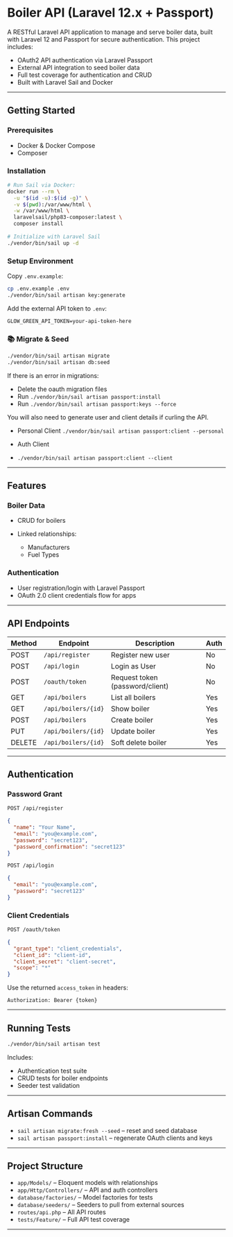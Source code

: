#  Boiler API (Laravel 12.x + Passport)

A RESTful Laravel API application to manage and serve boiler data, built with Laravel 12 and Passport for secure authentication. This project includes:

*  OAuth2 API authentication via Laravel Passport
*  External API integration to seed boiler data
*  Full test coverage for authentication and CRUD
*  Built with Laravel Sail and Docker

---

##  Getting Started

###  Prerequisites

* Docker & Docker Compose
* Composer

###  Installation

```bash
# Run Sail via Docker:
docker run --rm \
  -u "$(id -u):$(id -g)" \
  -v $(pwd):/var/www/html \
  -w /var/www/html \
  laravelsail/php83-composer:latest \
  composer install
  
# Initialize with Laravel Sail
./vendor/bin/sail up -d
```

###  Setup Environment

Copy `.env.example`:

```bash
cp .env.example .env
./vendor/bin/sail artisan key:generate
```

Add the external API token to `.env`:

```env
GLOW_GREEN_API_TOKEN=your-api-token-here
```

### 📚 Migrate & Seed

```bash
./vendor/bin/sail artisan migrate
./vendor/bin/sail artisan db:seed
```
If there is an error in migrations:
* Delete the oauth migration files
*  Run `./vendor/bin/sail artisan passport:install`
*  Run `./vendor/bin/sail artisan passport:keys --force`

You will also need to generate user and client details if curling the API.

* Personal Client
`./vendor/bin/sail artisan passport:client --personal`

* Auth Client
* `./vendor/bin/sail artisan passport:client --client`

---

## Features

###  Boiler Data

* CRUD for boilers
* Linked relationships:

    * Manufacturers
    * Fuel Types

###  Authentication

* User registration/login with Laravel Passport
* OAuth 2.0 client credentials flow for apps

---

## API Endpoints

| Method | Endpoint            | Description                     | Auth |
| ------ |---------------------|---------------------------------|------|
| POST   | `/api/register`     | Register new user               | No   |
| POST   | `/api/login`        | Login as User                   | No   |
| POST   | `/oauth/token`      | Request token (password/client) | No   |
| GET    | `/api/boilers`      | List all boilers                | Yes  |
| GET    | `/api/boilers/{id}` | Show boiler                     | Yes  |
| POST   | `/api/boilers`      | Create boiler                   | Yes  |
| PUT    | `/api/boilers/{id}` | Update boiler                   | Yes  |
| DELETE | `/api/boilers/{id}` | Soft delete boiler              | Yes  |

---

## Authentication

### Password Grant

```bash
POST /api/register
```

```json
{
  "name": "Your Name",
  "email": "you@example.com",
  "password": "secret123",
  "password_confirmation": "secret123"
}
```

```bash
POST /api/login
```

```json
{
  "email": "you@example.com",
  "password": "secret123"
}
```

### Client Credentials

```bash
POST /oauth/token
```

```json
{
  "grant_type": "client_credentials",
  "client_id": "client-id",
  "client_secret": "client-secret",
  "scope": "*"
}
```

Use the returned `access_token` in headers:

```http
Authorization: Bearer {token}
```

---

## Running Tests

```bash
./vendor/bin/sail artisan test
```

Includes:

* Authentication test suite
* CRUD tests for boiler endpoints
* Seeder test validation

---

## Artisan Commands

* `sail artisan migrate:fresh --seed` – reset and seed database
* `sail artisan passport:install` – regenerate OAuth clients and keys

---

## Project Structure

* `app/Models/` – Eloquent models with relationships
* `app/Http/Controllers/` – API and auth controllers
* `database/factories/` – Model factories for tests
* `database/seeders/` – Seeders to pull from external sources
* `routes/api.php` – All API routes
* `tests/Feature/` – Full API test coverage

---
